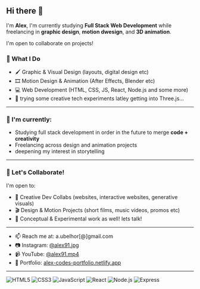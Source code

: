 ## Hi there 👋

I'm **Alex**, I'm currently studying **Full Stack Web Development** while freelancing in **graphic design**, **motion dwesign**, and **3D animation**.

I'm open to collaborate on projects!

### 🎨 What I Do
- 🖌️ Graphic & Visual Design (layouts, digital design etc)
- 🎞️ Motion Design & Animation (After Effects, Blender etc)
- 💻 Web Development (HTML, CSS, JS, React, Node.js and some more)
- 🧪 trying some creative tech experiments latley getting into Three.js...

---

### 🚀 I'm currently:
- Studying full stack development in order in the future to merge **code + creativity**
- Freelancing across design and animation projects
- deepening my interest in storytelling

---

### 🤝 Let's Collaborate!
I'm open to:
- 🔁 Creative Dev Collabs (websites, interactive websites, generative visuals)
- 🎬 Design & Motion Projects (short films, music videos, promos etc)
- 🧠 Conceptual & Experimental work as well! lets talk!

---

- 📫 Reach me at: a.ubelhor[@]gmail.com
- 📷 Instagram: [@alex91.jpg](https://www.instagram.com/alex91.jpg/)  
- 📹 YouTube: [@alex91.mp4](https://www.youtube.com/@alex91.mp4)  
- 👾 Portfolio: [alex-codes-portfolio.netlify.app](https://alex-codes-portfolio.netlify.app)

---
![HTML5](https://img.shields.io/badge/HTML5-E34F26?style=flat&logo=html5&logoColor=white)
![CSS3](https://img.shields.io/badge/CSS3-1572B6?style=flat&logo=css3&logoColor=white)
![JavaScript](https://img.shields.io/badge/JavaScript-F7DF1E?style=flat&logo=javascript&logoColor=black)
![React](https://img.shields.io/badge/React-20232A?style=flat&logo=react&logoColor=61DAFB)
![Node.js](https://img.shields.io/badge/Node.js-339933?style=flat&logo=nodedotjs&logoColor=white)
![Express](https://img.shields.io/badge/Express-000000?style=flat&logo=express&logoColor=white)
